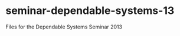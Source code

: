 seminar-dependable-systems-13
=============================

Files for the Dependable Systems Seminar 2013
